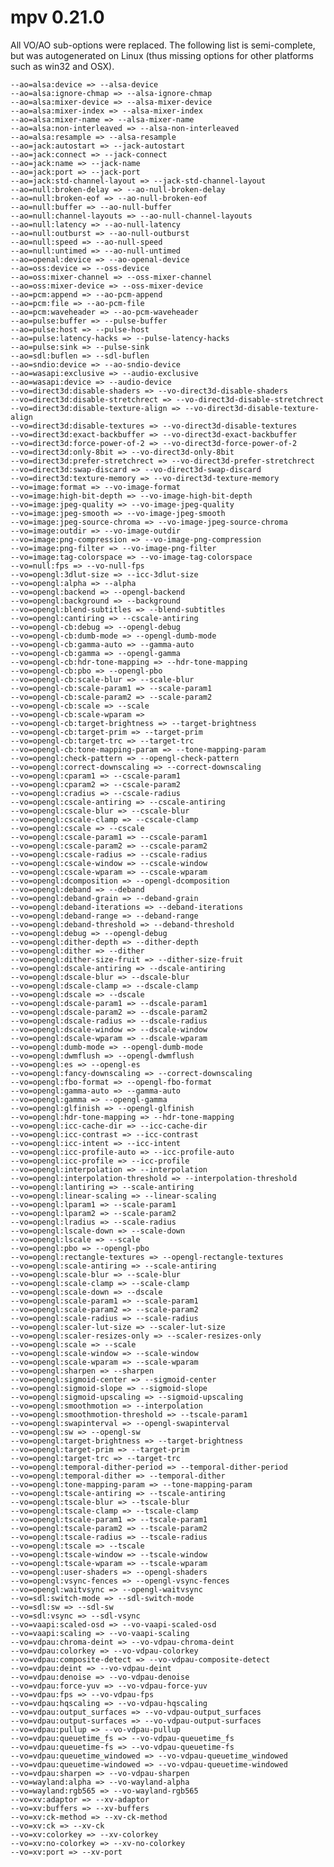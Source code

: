 # mpv 0.21.0

All VO/AO sub-options were replaced. The following list is semi-complete, but was autogenerated on Linux (thus missing options for other platforms such as win32 and OSX).

    --ao=alsa:device => --alsa-device
    --ao=alsa:ignore-chmap => --alsa-ignore-chmap
    --ao=alsa:mixer-device => --alsa-mixer-device
    --ao=alsa:mixer-index => --alsa-mixer-index
    --ao=alsa:mixer-name => --alsa-mixer-name
    --ao=alsa:non-interleaved => --alsa-non-interleaved
    --ao=alsa:resample => --alsa-resample
    --ao=jack:autostart => --jack-autostart
    --ao=jack:connect => --jack-connect
    --ao=jack:name => --jack-name
    --ao=jack:port => --jack-port
    --ao=jack:std-channel-layout => --jack-std-channel-layout
    --ao=null:broken-delay => --ao-null-broken-delay
    --ao=null:broken-eof => --ao-null-broken-eof
    --ao=null:buffer => --ao-null-buffer
    --ao=null:channel-layouts => --ao-null-channel-layouts
    --ao=null:latency => --ao-null-latency
    --ao=null:outburst => --ao-null-outburst
    --ao=null:speed => --ao-null-speed
    --ao=null:untimed => --ao-null-untimed
    --ao=openal:device => --ao-openal-device
    --ao=oss:device => --oss-device
    --ao=oss:mixer-channel => --oss-mixer-channel
    --ao=oss:mixer-device => --oss-mixer-device
    --ao=pcm:append => --ao-pcm-append
    --ao=pcm:file => --ao-pcm-file
    --ao=pcm:waveheader => --ao-pcm-waveheader
    --ao=pulse:buffer => --pulse-buffer
    --ao=pulse:host => --pulse-host
    --ao=pulse:latency-hacks => --pulse-latency-hacks
    --ao=pulse:sink => --pulse-sink
    --ao=sdl:buflen => --sdl-buflen
    --ao=sndio:device => --ao-sndio-device
    --ao=wasapi:exclusive => --audio-exclusive
    --ao=wasapi:device => --audio-device
    --vo=direct3d:disable-shaders => --vo-direct3d-disable-shaders
    --vo=direct3d:disable-stretchrect => --vo-direct3d-disable-stretchrect
    --vo=direct3d:disable-texture-align => --vo-direct3d-disable-texture-align
    --vo=direct3d:disable-textures => --vo-direct3d-disable-textures
    --vo=direct3d:exact-backbuffer => --vo-direct3d-exact-backbuffer
    --vo=direct3d:force-power-of-2 => --vo-direct3d-force-power-of-2
    --vo=direct3d:only-8bit => --vo-direct3d-only-8bit
    --vo=direct3d:prefer-stretchrect => --vo-direct3d-prefer-stretchrect
    --vo=direct3d:swap-discard => --vo-direct3d-swap-discard
    --vo=direct3d:texture-memory => --vo-direct3d-texture-memory
    --vo=image:format => --vo-image-format
    --vo=image:high-bit-depth => --vo-image-high-bit-depth
    --vo=image:jpeg-quality => --vo-image-jpeg-quality
    --vo=image:jpeg-smooth => --vo-image-jpeg-smooth
    --vo=image:jpeg-source-chroma => --vo-image-jpeg-source-chroma
    --vo=image:outdir => --vo-image-outdir
    --vo=image:png-compression => --vo-image-png-compression
    --vo=image:png-filter => --vo-image-png-filter
    --vo=image:tag-colorspace => --vo-image-tag-colorspace
    --vo=null:fps => --vo-null-fps
    --vo=opengl:3dlut-size => --icc-3dlut-size
    --vo=opengl:alpha => --alpha
    --vo=opengl:backend => --opengl-backend
    --vo=opengl:background => --background
    --vo=opengl:blend-subtitles => --blend-subtitles
    --vo=opengl:cantiring => --cscale-antiring
    --vo=opengl-cb:debug => --opengl-debug
    --vo=opengl-cb:dumb-mode => --opengl-dumb-mode
    --vo=opengl-cb:gamma-auto => --gamma-auto
    --vo=opengl-cb:gamma => --opengl-gamma
    --vo=opengl-cb:hdr-tone-mapping => --hdr-tone-mapping
    --vo=opengl-cb:pbo => --opengl-pbo
    --vo=opengl-cb:scale-blur => --scale-blur
    --vo=opengl-cb:scale-param1 => --scale-param1
    --vo=opengl-cb:scale-param2 => --scale-param2
    --vo=opengl-cb:scale => --scale
    --vo=opengl-cb:scale-wparam => 
    --vo=opengl-cb:target-brightness => --target-brightness
    --vo=opengl-cb:target-prim => --target-prim
    --vo=opengl-cb:target-trc => --target-trc
    --vo=opengl-cb:tone-mapping-param => --tone-mapping-param
    --vo=opengl:check-pattern => --opengl-check-pattern
    --vo=opengl:correct-downscaling => --correct-downscaling
    --vo=opengl:cparam1 => --cscale-param1
    --vo=opengl:cparam2 => --cscale-param2
    --vo=opengl:cradius => --cscale-radius
    --vo=opengl:cscale-antiring => --cscale-antiring
    --vo=opengl:cscale-blur => --cscale-blur
    --vo=opengl:cscale-clamp => --cscale-clamp
    --vo=opengl:cscale => --cscale
    --vo=opengl:cscale-param1 => --cscale-param1
    --vo=opengl:cscale-param2 => --cscale-param2
    --vo=opengl:cscale-radius => --cscale-radius
    --vo=opengl:cscale-window => --cscale-window
    --vo=opengl:cscale-wparam => --cscale-wparam
    --vo=opengl:dcomposition => --opengl-dcomposition
    --vo=opengl:deband => --deband
    --vo=opengl:deband-grain => --deband-grain
    --vo=opengl:deband-iterations => --deband-iterations
    --vo=opengl:deband-range => --deband-range
    --vo=opengl:deband-threshold => --deband-threshold
    --vo=opengl:debug => --opengl-debug
    --vo=opengl:dither-depth => --dither-depth
    --vo=opengl:dither => --dither
    --vo=opengl:dither-size-fruit => --dither-size-fruit
    --vo=opengl:dscale-antiring => --dscale-antiring
    --vo=opengl:dscale-blur => --dscale-blur
    --vo=opengl:dscale-clamp => --dscale-clamp
    --vo=opengl:dscale => --dscale
    --vo=opengl:dscale-param1 => --dscale-param1
    --vo=opengl:dscale-param2 => --dscale-param2
    --vo=opengl:dscale-radius => --dscale-radius
    --vo=opengl:dscale-window => --dscale-window
    --vo=opengl:dscale-wparam => --dscale-wparam
    --vo=opengl:dumb-mode => --opengl-dumb-mode
    --vo=opengl:dwmflush => --opengl-dwmflush
    --vo=opengl:es => --opengl-es
    --vo=opengl:fancy-downscaling => --correct-downscaling
    --vo=opengl:fbo-format => --opengl-fbo-format
    --vo=opengl:gamma-auto => --gamma-auto
    --vo=opengl:gamma => --opengl-gamma
    --vo=opengl:glfinish => --opengl-glfinish
    --vo=opengl:hdr-tone-mapping => --hdr-tone-mapping
    --vo=opengl:icc-cache-dir => --icc-cache-dir
    --vo=opengl:icc-contrast => --icc-contrast
    --vo=opengl:icc-intent => --icc-intent
    --vo=opengl:icc-profile-auto => --icc-profile-auto
    --vo=opengl:icc-profile => --icc-profile
    --vo=opengl:interpolation => --interpolation
    --vo=opengl:interpolation-threshold => --interpolation-threshold
    --vo=opengl:lantiring => --scale-antiring
    --vo=opengl:linear-scaling => --linear-scaling
    --vo=opengl:lparam1 => --scale-param1
    --vo=opengl:lparam2 => --scale-param2
    --vo=opengl:lradius => --scale-radius
    --vo=opengl:lscale-down => --scale-down
    --vo=opengl:lscale => --scale
    --vo=opengl:pbo => --opengl-pbo
    --vo=opengl:rectangle-textures => --opengl-rectangle-textures
    --vo=opengl:scale-antiring => --scale-antiring
    --vo=opengl:scale-blur => --scale-blur
    --vo=opengl:scale-clamp => --scale-clamp
    --vo=opengl:scale-down => --dscale
    --vo=opengl:scale-param1 => --scale-param1
    --vo=opengl:scale-param2 => --scale-param2
    --vo=opengl:scale-radius => --scale-radius
    --vo=opengl:scaler-lut-size => --scaler-lut-size
    --vo=opengl:scaler-resizes-only => --scaler-resizes-only
    --vo=opengl:scale => --scale
    --vo=opengl:scale-window => --scale-window
    --vo=opengl:scale-wparam => --scale-wparam
    --vo=opengl:sharpen => --sharpen
    --vo=opengl:sigmoid-center => --sigmoid-center
    --vo=opengl:sigmoid-slope => --sigmoid-slope
    --vo=opengl:sigmoid-upscaling => --sigmoid-upscaling
    --vo=opengl:smoothmotion => --interpolation
    --vo=opengl:smoothmotion-threshold => --tscale-param1
    --vo=opengl:swapinterval => --opengl-swapinterval
    --vo=opengl:sw => --opengl-sw
    --vo=opengl:target-brightness => --target-brightness
    --vo=opengl:target-prim => --target-prim
    --vo=opengl:target-trc => --target-trc
    --vo=opengl:temporal-dither-period => --temporal-dither-period
    --vo=opengl:temporal-dither => --temporal-dither
    --vo=opengl:tone-mapping-param => --tone-mapping-param
    --vo=opengl:tscale-antiring => --tscale-antiring
    --vo=opengl:tscale-blur => --tscale-blur
    --vo=opengl:tscale-clamp => --tscale-clamp
    --vo=opengl:tscale-param1 => --tscale-param1
    --vo=opengl:tscale-param2 => --tscale-param2
    --vo=opengl:tscale-radius => --tscale-radius
    --vo=opengl:tscale => --tscale
    --vo=opengl:tscale-window => --tscale-window
    --vo=opengl:tscale-wparam => --tscale-wparam
    --vo=opengl:user-shaders => --opengl-shaders
    --vo=opengl:vsync-fences => --opengl-vsync-fences
    --vo=opengl:waitvsync => --opengl-waitvsync
    --vo=sdl:switch-mode => --sdl-switch-mode
    --vo=sdl:sw => --sdl-sw
    --vo=sdl:vsync => --sdl-vsync
    --vo=vaapi:scaled-osd => --vo-vaapi-scaled-osd
    --vo=vaapi:scaling => --vo-vaapi-scaling
    --vo=vdpau:chroma-deint => --vo-vdpau-chroma-deint
    --vo=vdpau:colorkey => --vo-vdpau-colorkey
    --vo=vdpau:composite-detect => --vo-vdpau-composite-detect
    --vo=vdpau:deint => --vo-vdpau-deint
    --vo=vdpau:denoise => --vo-vdpau-denoise
    --vo=vdpau:force-yuv => --vo-vdpau-force-yuv
    --vo=vdpau:fps => --vo-vdpau-fps
    --vo=vdpau:hqscaling => --vo-vdpau-hqscaling
    --vo=vdpau:output_surfaces => --vo-vdpau-output_surfaces
    --vo=vdpau:output-surfaces => --vo-vdpau-output-surfaces
    --vo=vdpau:pullup => --vo-vdpau-pullup
    --vo=vdpau:queuetime_fs => --vo-vdpau-queuetime_fs
    --vo=vdpau:queuetime-fs => --vo-vdpau-queuetime-fs
    --vo=vdpau:queuetime_windowed => --vo-vdpau-queuetime_windowed
    --vo=vdpau:queuetime-windowed => --vo-vdpau-queuetime-windowed
    --vo=vdpau:sharpen => --vo-vdpau-sharpen
    --vo=wayland:alpha => --vo-wayland-alpha
    --vo=wayland:rgb565 => --vo-wayland-rgb565
    --vo=xv:adaptor => --xv-adaptor
    --vo=xv:buffers => --xv-buffers
    --vo=xv:ck-method => --xv-ck-method
    --vo=xv:ck => --xv-ck
    --vo=xv:colorkey => --xv-colorkey
    --vo=xv:no-colorkey => --xv-no-colorkey
    --vo=xv:port => --xv-port

